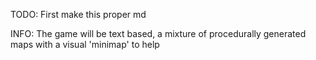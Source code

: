 
TODO: First make this proper md

INFO: The game will be text based, a mixture of procedurally generated maps with a visual 'minimap' to help

